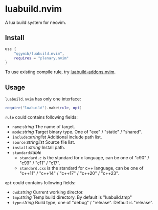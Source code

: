 # luabuild.nvim
A lua build system for neovim.

## Install

```lua
use {
    "qgymib/luabuild.nvim",
    requires = "plenary.nvim"
}
```

To use existing compile rule, try [luabuild-addons.nvim](https://github.com/qgymib/luabuild-addons.nvim).

## Usage

`luabuild.nvim` has only one interface:

```lua
require("luabuild").make(rule, opt)
```

`rule` could contains following fields:
+ `name`:_string_
    The name of target.
+ `mode`:_string_
    Target binary type. One of "exe" / "static" / "shared".
+ `include`:_stringlist_
    Additional include path list.
+ `source`:_stringlist_
    Source file list.
+ `install`:_string_
    Install path.
+ `standard`:_table_
    - `standard.c` is the standard for c language, can be one of "c90" / "c99" / "c11" / "c17".
    - `standard.cxx` is the standard for c++ language, can be one of "c++11" / "c++14" / "c++17" / "c++20" / "c++23".

`opt` could contains following fields:
+ `cwd`:_string_
    Current working director.
+ `tmp`:_string_
    Temp build directory. By default is "luabuild.tmp"
+ `type`:_string_
    Build type, one of "debug" / "release". Default is "release".
